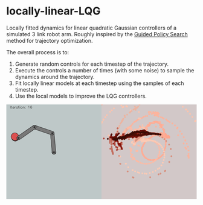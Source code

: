 # locally-linear-LQG
Locally fitted dynamics for linear quadratic Gaussian controllers of a simulated 3 link robot arm. Roughly inspired by the [Guided Policy Search](https://papers.nips.cc/paper/5444-learning-neural-network-policies-with-guided-policy-search-under-unknown-dynamics.pdf) method for trajectory optimization.

The overall process is to:
1. Generate random controls for each timestep of the trajectory.
2. Execute the controls a number of times (with some noise) to sample the dynamics around the trajectory.
3. Fit locally linear models at each timestep using the samples of each timestep. 
4. Use the local models to improve the LQG controllers.

![Image](lqg.png)
